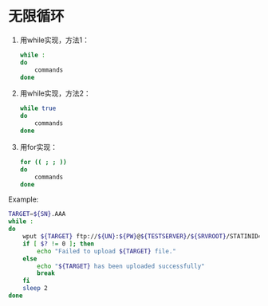 # 无限循环

1. 用while实现，方法1：
    ```sh
    while :
    do
        commands
    done
    ```
2. 用while实现，方法2：
    ```sh
    while true
    do
        commands
    done
    ```
3. 用for实现：
    ```sh
    for (( ; ; ))
    do
        commands
    done
    ```

Example:
```sh
TARGET=${SN}.AAA
while :
do
    wput ${TARGET} ftp://${UN}:${PW}@${TESTSERVER}/${SRVROOT}/STATINID4F/
    if [ $? != 0 ]; then
        echo "Failed to upload ${TARGET} file."
    else
        echo "${TARGET} has been uploaded successfully"
        break
    fi
    sleep 2
done
```



